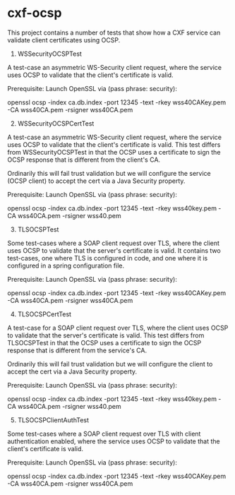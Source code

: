 cxf-ocsp
===========

This project contains a number of tests that show how a CXF service can
validate client certificates using OCSP.

1) WSSecurityOCSPTest

A test-case an asymmetric WS-Security client request, where the service uses
OCSP to validate that the client's certificate is valid.
   
Prerequisite: Launch OpenSSL via (pass phrase: security):
     
openssl ocsp -index ca.db.index -port 12345 -text -rkey wss40CAKey.pem -CA wss40CA.pem -rsigner wss40CA.pem

2) WSSecurityOCSPCertTest

A test-case an asymmetric WS-Security client request, where the service uses
OCSP to validate that the client's certificate is valid. This test differs
from WSSecurityOCSPTest in that the OCSP uses a certificate to sign the OCSP
response that is different from the client's CA.

Ordinarily this will fail trust validation but we will configure the service
(OCSP client) to accept the cert via a Java Security property.
 
Prerequisite: Launch OpenSSL via (pass phrase: security):
 
openssl ocsp -index ca.db.index -port 12345 -text -rkey wss40key.pem -CA wss40CA.pem -rsigner wss40.pem

3) TLSOCSPTest

Some test-cases where a SOAP client request over TLS, where the client uses
OCSP to validate that the server's certificate is valid. It contains two
test-cases, one where TLS is configured in code, and one where it is
configured in a spring configuration file.
   
Prerequisite: Launch OpenSSL via (pass phrase: security):
     
openssl ocsp -index ca.db.index -port 12345 -text -rkey wss40CAKey.pem -CA wss40CA.pem -rsigner wss40CA.pem

4) TLSOCSPCertTest

A test-case for a SOAP client request over TLS, where the client uses OCSP to
validate that the server's certificate is valid. This test differs from
TLSOCSPTest in that the OCSP uses a certificate to sign the OCSP response that
is different from the service's CA. 

Ordinarily this will fail trust validation but we will configure the client
to accept the cert via a Java Security property.
 
Prerequisite: Launch OpenSSL via (pass phrase: security):
 
openssl ocsp -index ca.db.index -port 12345 -text -rkey wss40key.pem -CA wss40CA.pem -rsigner wss40.pem

5) TLSOCSPClientAuthTest

Some test-cases where a SOAP client request over TLS with client
authentication enabled, where the service uses OCSP to validate that the
client's certificate is valid.
   
Prerequisite: Launch OpenSSL via (pass phrase: security):
     
openssl ocsp -index ca.db.index -port 12345 -text -rkey wss40CAKey.pem -CA wss40CA.pem -rsigner wss40CA.pem

